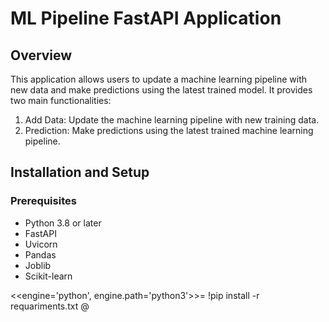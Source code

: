 # ML Pipeline FastAPI Application
## Overview

This application allows users to update a machine learning pipeline with new data and make predictions using the latest trained model. It provides two main functionalities:
  1. Add Data: Update the machine learning pipeline with new training data.
  2. Prediction: Make predictions using the latest trained machine learning pipeline.

## Installation and Setup
### Prerequisites
  - Python 3.8 or later
  - FastAPI
  - Uvicorn
  - Pandas
  - Joblib
  - Scikit-learn

<<engine='python', engine.path='python3'>>=
!pip install -r requariments.txt
@
